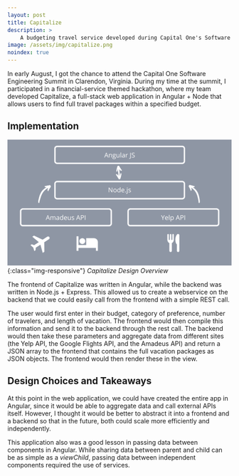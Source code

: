 ```yaml
---
layout: post
title: Capitalize
description: >
    A budgeting travel service developed during Capital One's Software Engineering Summit Hackathon. 
image: /assets/img/capitalize.png
noindex: true
---
```


In early August, I got the chance to attend the Capital One Software Engineering Summit
in Clarendon, Virginia. During my time at the summit, I participated in a financial-service themed
hackathon, where my team developed Capitalize, a full-stack web application in Angular + Node that
allows users to find full travel packages within a specified budget. 



## Implementation
![Design](/assets/img/overview.png){:class="img-responsive"}
*Capitalize Design Overview*

The frontend of Capitalize was written in Angular, while the backend was written in Node.js + Express. This allowed us to create a webservice on the backend that we could easily call from the frontend with a simple REST call. 

The user would first enter in their budget, category of preference, number of travelers, and length of vacation. The frontend would then compile this information and send it to the backend through the rest call. The backend would then take these parameters and aggregate data from different sites (the Yelp API, the Google Flights API, and the Amadeus API) and return a JSON array to the frontend that contains the full vacation packages as JSON objects. The frontend would then render these in the view. 

## Design Choices and Takeaways
At this point in the web application, we could have created the entire app in Angular, since it would be able to aggregate data and call external APIs itself. However, I thought it would be better to abstract it into a frontend and a backend so that in the future, both could scale more efficiently and independently. 

This application also was a good lesson in passing data between components in Angular. While sharing data between parent and child can be as simple as a *viewChild*, passing data between independent components required the use of services. 